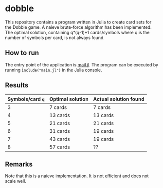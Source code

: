 # dobble
This repository contains a program written in Julia to create card sets for the Dobble game.
A naieve brute-force algorithm has been implemented. The optimal solution, containing q*(q-1)+1 cards/symbols where q is the number of symbols per card, is not always found.

## How to run
The entry point of the application is [mail.jl](main.jl). 
The program can be executed by running `include("main.jl")` in the Julia console.

## Results
Symbols/card `q`  | Optimal solution | Actual solution found
------------- | ------------- | -------------
3 | 7 cards | 7 cards
4 | 13 cards | 13 cards
5 | 21 cards | 21 cards
6 | 31 cards | 19 cards
7 | 43 cards | 19 cards
8 | 57 cards | ??

## Remarks
Note that this is a naieve implementation. It is not efficient and does not scale well.